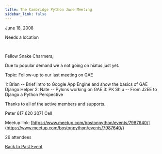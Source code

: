 ```yaml
---
title: The Cambridge Python June Meeting
sidebar_link: false
---
```


June 18, 2008


Needs a location

   

Fellow Snake Charmers,

Due to popular demand we a not going on hiatus just yet.

Topic: Follow-up to our last meeting on GAE

1: Brian -- Brief intro to Google App Engine and show the basics of GAE Django Helper
2: Nate -- Pylons working on GAE
3: PK Shiu -- From J2EE to Django a Python Perspective

Thanks to all of the active members and supports.

Peter
617 620 3071 Cell


Meetup link: [https://www.meetup.com/bostonpython/events/7987640/](https://www.meetup.com/bostonpython/events/7987640/)

26 attendees

[Back to Past Event](past-events.md)